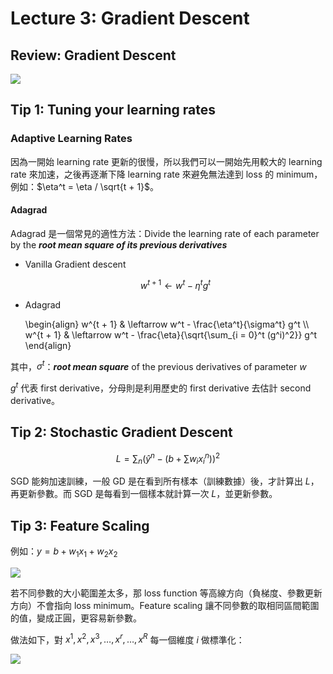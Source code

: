 # Lecture 3: Gradient Descent

## Review: Gradient Descent

![](https://i.imgur.com/MGrouqh.png)

## Tip 1: Tuning your learning rates

### Adaptive Learning Rates

因為一開始 learning rate 更新的很慢，所以我們可以一開始先用較大的 learning rate 來加速，之後再逐漸下降 learning rate 來避免無法達到 loss 的 minimum，例如：$\eta^t = \eta / \sqrt{t + 1}$。

#### Adagrad

Adagrad 是一個常見的適性方法：Divide the learning rate of each parameter by the ***root mean square of its previous derivatives***

- Vanilla Gradient descent

    $$w^{t + 1} \leftarrow w^t - \eta^t g^t$$

- Adagrad

    \begin{align}
    w^{t + 1} & \leftarrow w^t - \frac{\eta^t}{\sigma^t} g^t \\\\
    w^{t + 1} & \leftarrow w^t - \frac{\eta}{\sqrt{\sum_{i = 0}^t (g^i)^2}} g^t
    \end{align}

其中，$\sigma^t$：***root mean square*** of the previous derivatives of parameter $w$

$g^t$ 代表 first derivative，分母則是利用歷史的 first derivative 去估計 second derivative。

## Tip 2: Stochastic Gradient Descent

$$L = \sum_n \Bigg(\hat y^n - \Big(b + \sum w_i x_i^n \Big) \Bigg)^2$$

SGD 能夠加速訓練，一般 GD 是在看到所有樣本（訓練數據）後，才計算出 $L$，再更新參數。而 SGD 是每看到一個樣本就計算一次 $L$，並更新參數。

## Tip 3: Feature Scaling

例如：$y = b + w_1x_1 + w_2x_2$

![](https://i.imgur.com/XDNSGri.png)

若不同參數的大小範圍差太多，那 loss function 等高線方向（負梯度、參數更新方向）不會指向 loss minimum。Feature scaling 讓不同參數的取相同區間範圍的值，變成正圓，更容易新參數。

做法如下，對 $x^1, x^2, x^3, \dots, x^r, \dots, x^R$ 每一個維度 $i$ 做標準化：

![](https://i.imgur.com/gpfr0f5.png)